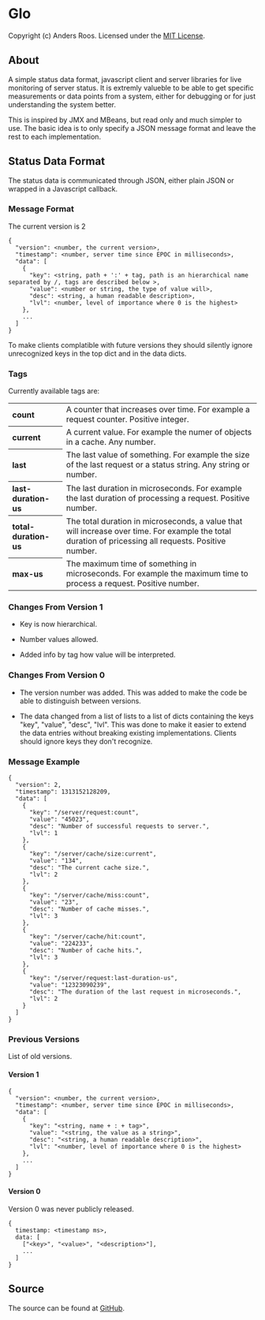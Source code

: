 # Glo #

Copyright (c) Anders Roos. Licensed under the [MIT License].

## About ##

A simple status data format, javascript client and server libraries
for live monitoring of server status. It is extremly valueble to be
able to get specific measurements or data points from a system, either
for debugging or for just understanding the system better.

This is inspired by JMX and MBeans, but read only and much simpler to
use. The basic idea is to only specify a JSON message format and leave
the rest to each implementation.

## Status Data Format ##

The status data is communicated through JSON, either plain JSON or
wrapped in a Javascript callback.

### Message Format ###

The current version is 2

    {
      "version": <number, the current version>,
      "timestamp": <number, server time since EPOC in milliseconds>,
      "data": [
        {
          "key": <string, path + ':' + tag, path is an hierarchical name separated by /, tags are described below >,
          "value": <number or string, the type of value will>,
          "desc": <string, a human readable description>,
          "lvl": <number, level of importance where 0 is the highest>
        },
        ...
      ]
    }

To make clients complatible with future versions they should silently
ignore unrecognized keys in the top dict and in the data dicts.
    
### Tags ####

Currently available tags are:
<table>
  <tr><th align=left>count</th><td>A counter that increases over time. For example a request counter. Positive integer.</td></tr>
  <tr><th align=left>current</th><td>A current value. For example the numer of objects in a cache. Any number.</td></tr>
  <tr><th align=left>last</th><td>The last value of something. For example the size of the last request or a status string. Any string or number.</td></tr>
  <tr><th align=left>last-duration-us</th><td>The last duration in microseconds. For example the last duration of processing a request. Positive number.</td></tr>
  <tr><th align=left>total-duration-us</th><td>The total duration in microseconds, a value that will increase over time. For example the total duration of pricessing all requests. Positive number.</td></tr>
  <tr><th align=left>max-us</th><td>The maximum time of something in microseconds. For example the maximum time to process a request. Positive number.</td></tr>
</table>

### Changes From Version 1 ###

* Key is now hierarchical.

* Number values allowed.

* Added info by tag how value will be interpreted.

### Changes From Version 0 ###

* The version number was added. This was added to make the code be able to distinguish between versions.

* The data changed from a list of lists to a list of dicts containing
  the keys "key", "value", "desc", "lvl". This was done to make it
  easier to extend the data entries without breaking existing
  implementations. Clients should ignore keys they don't recognize.

### Message Example ###

    {
      "version": 2,
      "timestamp": 1313152128209,
      "data": [
        {
          "key": "/server/request:count",
          "value": "45023",
          "desc": "Number of successful requests to server.",
          "lvl": 1
        },
        {
          "key": "/server/cache/size:current",
          "value": "134",
          "desc": "The current cache size.",
          "lvl": 2
        },
        {
          "key": "/server/cache/miss:count",
          "value": "23",
          "desc": "Number of cache misses.",
          "lvl": 3
        },
        {
          "key": "/server/cache/hit:count",
          "value": "224233",
          "desc": "Number of cache hits.",
          "lvl": 3
        },
        {
          "key": "/server/request:last-duration-us",
          "value": "12323090239",
          "desc": "The duration of the last request in microseconds.",
          "lvl": 2
        }
      ]
    }

### Previous Versions ###

List of old versions.

#### Version 1 ####

    {
      "version": <number, the current version>,
      "timestamp": <number, server time since EPOC in milliseconds>,
      "data": [
        {
          "key": "<string, name + : + tag>",
          "value": "<string, the value as a string>",
          "desc": "<string, a human readable description>",
          "lvl": "<number, level of importance where 0 is the highest>
        },
        ...
      ]
    }

#### Version 0 ####

Version 0 was never publicly released.

    {
      timestamp: <timestamp ms>,
      data: [
        ["<key>", "<value>", "<description>"],
        ...
      ]
    }


## Source ##

The source can be found at [GitHub].

[MIT License]: http://github.com/andersroos/LICENSE.txt
[GitHub]: http://github.com/andersroos/glo
